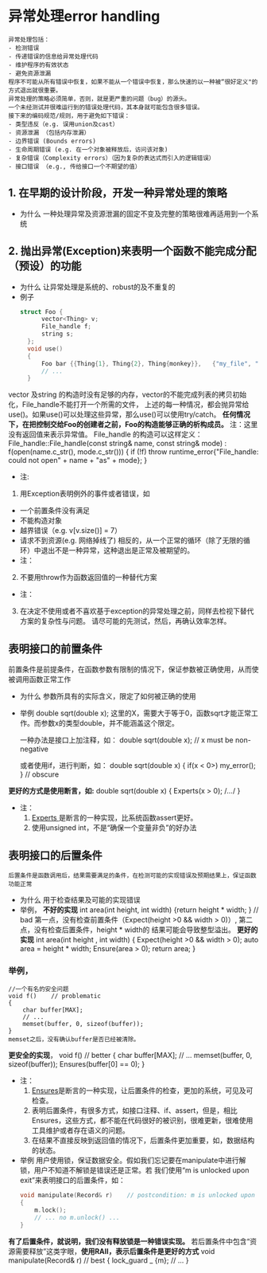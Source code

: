 # 异常处理error handling

    异常处理包括：
    - 检测错误
    - 传递错误的信息给异常处理代码
    - 维护程序的有效状态
    - 避免资源泄漏
    程序不可能从所有错误中恢复，如果不能从一个错误中恢复，那么快速的以一种被“很好定义"的方式退出就很重要。
    异常处理的策略必须简单，否则，就是更严重的问题（bug）的源头。
    一个未经测试并很难运行到的错误处理代码，其本身就可能包含很多错误。
    接下来的编码规范/规则，用于避免如下错误：
    - 类型违反（e.g. 误用union及cast）
    - 资源泄漏 （包括内存泄漏）
    - 边界错误 (Bounds errors)
    - 生命周期错误 (e.g. 在一个对象被释放后，访问该对象)
    - 复杂错误（Complexity errors）（因为复杂的表达式而引入的逻辑错误）
    - 接口错误 （e.g., 传给接口一个不期望的值）

## 1. 在早期的设计阶段，开发一种异常处理的策略
- 为什么
    一种处理异常及资源泄漏的固定不变及完整的策略很难再适用到一个系统
## 2. 抛出异常(Exception)来表明一个函数不能完成分配（预设）的功能
- 为什么
    让异常处理是系统的、robust的及不重复的
- 例子
  ```cpp
  struct Foo {
        vector<Thing> v;
        File_handle f;
        string s;
    };
    void use()
    {
        Foo bar {{Thing{1}, Thing{2}, Thing{monkey}},   {"my_file", "r"}, "Here we go!"};
        // ...
    }
  ```
vector 及string 的构造时没有足够的内存，vector的不能完成列表的拷贝初始化，File_handle不能打开一个所需的文件，
上述的每一种情况，都会抛异常给use()。如果use()可以处理这些异常，那么use()可以使用try/catch。
**任何情况下，在把控制交给Foo的创建者之前，Foo的构造能够正确的析构成员。**
注：这里没有返回值来表示异常值。
File_handle 的构造可以这样定义：
    File_handle::File_handle(const string& name, const string& mode)
            : f(open(name.c_str(), mode.c_str()))
    {
        if (!f) throw runtime_error{"File_handle: could not open" + name + "as" + mode};
    }
- 注:
1. 用Exception表明例外的事件或者错误，如
- 一个前置条件没有满足
- 不能构造对象
- 越界错误（e.g. v[v.size()] = 7）
- 请求不到资源(e.g. 网络掉线了)
相反的，从一个正常的循环（除了无限的循环）中退出不是一种异常，这种退出是正常及被期望的。
- 注：
2. 不要用throw作为函数返回值的一种替代方案
- 注：
3. 在决定不使用或者不喜欢基于exception的异常处理之前，同样去检视下替代方案的复杂性与问题。
请尽可能的先测试，然后，再确认效率怎样。

## 表明接口的前置条件
前置条件是前提条件，在函数参数有限制的情况下，保证参数被正确使用，从而使被调用函数正常工作
- 为什么
    参数所具有的实际含义，限定了如何被正确的使用
- 举例
    double sqrt(double x);
    这里的X，需要大于等于0，函数sqrt才能正常工作。而参数x的类型double，并不能涵盖这个限定。

    一种办法是接口上加注释，如：
    double sqrt(double x);    // x must be non-negative

    或者使用if，进行判断，如：
    double sqrt(double x) { if(x < 0>) my_error(); }    // obscure

**更好的方式是使用断言，如:**
    double sqrt(double x) { Experts(x > 0); /*...*/ }

- 注：
    1. [Experts ](https://github.com/Microsoft/GSL)是断言的一种实现，比系统函数assert更好。
    2. 使用unsigned int，不是“确保一个变量非负”的好办法

## 表明接口的后置条件
    后置条件是函数调用后，结果需要满足的条件，在检测可能的实现错误及预期结果上，保证函数功能正常
- 为什么
    用于检查结果及可能的实现错误
- 举例，
**不好的实现**
    int area(int height, int width) {return height * width; }  // bad
    第一点，没有检查前置条件（Expect(height >0 && width > 0)）, 第二点，没有检查后置条件，height * width的
    结果可能会导致整型溢出。
**更好的实现**
    int area(int height , int width)
    {
        Expect(height >0 && width > 0);
        auto area = height * width;
        Ensure(area > 0);
        return area;
    }
### 举例，
    //一个有名的安全问题
    void f()    // problematic
    {
        char buffer[MAX];
        // ...
        memset(buffer, 0, sizeof(buffer));
    }
    memset之后，没有确认buffer是否已经被清除。
**更安全的实现**，
    void f()    // better
    {
        char buffer[MAX];
        // ...
        memset(buffer, 0, sizeof(buffer));
        Ensures(buffer[0] == 0);
    }
- 注：
    1. [Ensures](https://github.com/Microsoft/GSL)是断言的一种实现，让后置条件的检查，更加的系统，可见及可检查。
    2. 表明后置条件，有很多方式，如接口注释、if、assert，但是，相比Ensures，这些方式，都不能在代码很好的被识别，很难更新，很难使用工具维护或者存在语义的问题。
    3. 在结果不直接反映到返回值的情况下，后置条件更加重要，如，数据结构的状态。
- 举例
    用户使用锁，保证数据安全。假如我们忘记要在manipulate中进行解锁，用户不知道不解锁是错误还是正常。若
    我们使用“m is unlocked upon exit”来表明接口的后置条件，如：
    ```cpp
    void manipulate(Record& r)    // postcondition: m is unlocked upon exit
    {
        m.lock();
        // ... no m.unlock() ...
    }
    ```

**有了后置条件，就说明，我们没有释放锁是一种错误实现。**
    若后置条件中包含“资源需要释放”这类字眼，**使用RAII，表示后置条件是更好的方式**
    void manipulate(Record& r)    // best
    {
        lock_guard<mutex> _ {m};
        // ...
    }
